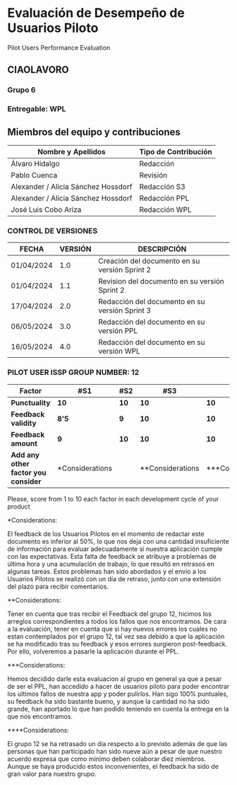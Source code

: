 # Evaluación de Desempeño de Usuarios Piloto
Pilot Users Performance Evaluation 
## CIAOLAVORO
### Grupo 6
### Entregable: WPL

## Miembros del equipo y contribuciones

| Nombre y Apellidos | Tipo de Contribución |
|---------------------|-----------------------|
| Álvaro Hidalgo        | Redacción             |
| Pablo Cuenca         | Revisión              |
| Alexander / Alicia Sánchez Hossdorf         | Redacción S3              |
| Alexander / Alicia Sánchez Hossdorf         | Redacción PPL             |
| José Luis Cobo Ariza         | Redacción WPL             |



### CONTROL DE VERSIONES
| FECHA      | VERSIÓN | DESCRIPCIÓN                                      |
|------------|---------|--------------------------------------------------|
| 01/04/2024 | 1.0     | Creación del documento en su versión Sprint 2    |
| 01/04/2024 | 1.1     | Revision del documento en su versión Sprint 2    |
| 17/04/2024 | 2.0     | Redacción del documento en su versión Sprint 3    |
| 06/05/2024 | 3.0     | Redacción del documento en su versión PPL    |
| 16/05/2024 | 4.0     | Redacción del documento en su versión WPL    |

### PILOT USER ISSP GROUP NUMBER: 12 
|**Factor** |**#S1** |**#S2** |**#S3** |**#PPL** |**#WPL** |
| - | - | - | - | - | - |
|**Punctuality** |**10** |**10**|**10**|**10**|**8**|
|**Feedback validity** |**8’5** |**9**|**10**|**10**|**9**|
|**Feedback amount** |**9** |**10**|**10**|**10**|**10**|
|**Add any other factor you consider** | *Considerations || **Considerations |***Considerations|****Considerations|

Please, score from 1 to 10 each factor in each development cycle of your product

*Considerations:

El feedback de los Usuarios Pilotos en el momento de redactar este documento es inferior al 50%, lo que nos deja
con una cantidad insuficiente de información para evaluar adecuadamente si nuestra aplicación cumple con las
expectativas. Esta falta de feedback se atribuye a problemas de última hora y una acumulación de trabajo, lo que
resultó en retrasos en algunas tareas. Estos problemas han sido abordados y el envío a los Usuarios Pilotos se realizó
con un día de retraso, junto con una extensión del plazo para recibir comentarios.

**Considerations:

Tener en cuenta que tras recibir el Feedback del grupo 12, hicimos los arreglos correspondientes a todos los fallos que nos encontramos. De cara a la evaluación, tener en cuenta que si hay nuevos errores los cuales no estan contemplados por el grupo 12, tal vez sea debido a que la aplicación se ha modificado tras su feedback y esos errores surgieron post-feedback. Por ello, volveremos a pasarle la aplicación durante el PPL. 

***Considerations:

Hemos decidido darle esta evaluacion al grupo en general ya que a pesar de ser el PPL, han accedido a hacer de usuarios piloto para poder encontrar los ultimos fallos de nuestra app y poder pulirlos. 
Han sigo 100% puntuales, su feedback ha sido bastante bueno, y aunque la cantidad no ha sido grande, han aportado lo que han podido teniendo en cuenta la entrega en la que nos encontramos.

****Considerations:

El grupo 12 se ha retrasado un dia respecto a lo previsto además de que las personas que han participado han sido nueve aún a pesar de que nuestro acuerdo expresa que como minimo deben colaborar diez miembros. Aunque se haya producido estos inconvenientes, el feedback ha sido de gran valor para nuestro grupo. 